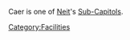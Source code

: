 Caer is one of [Neit](Neit.md)'s
[Sub-Capitols](Sub-Capitol.md).

[Category:Facilities](Category:Facilities.md)
